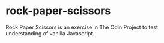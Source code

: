 # rock-paper-scissors
Rock Paper Scissors is an exercise in The Odin Project to test understanding of vanilla Javascript.

